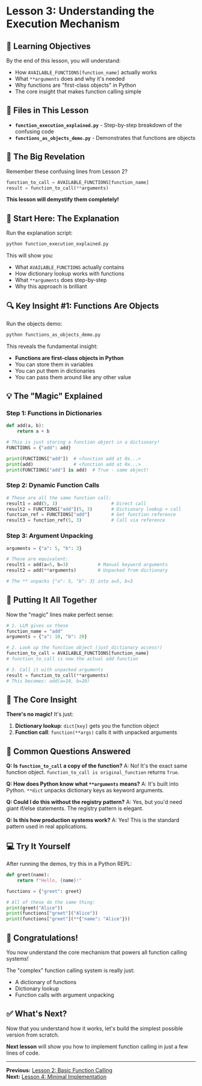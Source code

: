 # Lesson 3: Understanding the Execution Mechanism

## 🎯 Learning Objectives

By the end of this lesson, you will understand:
- How `AVAILABLE_FUNCTIONS[function_name]` actually works
- What `**arguments` does and why it's needed
- Why functions are "first-class objects" in Python
- The core insight that makes function calling simple

## 📁 Files in This Lesson

- **`function_execution_explained.py`** - Step-by-step breakdown of the confusing code
- **`functions_as_objects_demo.py`** - Demonstrates that functions are objects

## 🤯 The Big Revelation

Remember these confusing lines from Lesson 2?

```python
function_to_call = AVAILABLE_FUNCTIONS[function_name]
result = function_to_call(**arguments)
```

**This lesson will demystify them completely!**

## 🚀 Start Here: The Explanation

Run the explanation script:

```bash
python function_execution_explained.py
```

This will show you:
- What `AVAILABLE_FUNCTIONS` actually contains
- How dictionary lookup works with functions
- What `**arguments` does step-by-step
- Why this approach is brilliant

## 🔍 Key Insight #1: Functions Are Objects

Run the objects demo:

```bash
python functions_as_objects_demo.py
```

This reveals the fundamental insight:
- **Functions are first-class objects in Python**
- You can store them in variables
- You can put them in dictionaries
- You can pass them around like any other value

## 💡 The "Magic" Explained

### Step 1: Functions in Dictionaries

```python
def add(a, b):
    return a + b

# This is just storing a function object in a dictionary!
FUNCTIONS = {"add": add}

print(FUNCTIONS["add"])  # <function add at 0x...>
print(add)               # <function add at 0x...>
print(FUNCTIONS["add"] is add)  # True - same object!
```

### Step 2: Dynamic Function Calls

```python
# These are all the same function call:
result1 = add(5, 3)                    # Direct call
result2 = FUNCTIONS["add"](5, 3)       # Dictionary lookup + call
function_ref = FUNCTIONS["add"]        # Get function reference
result3 = function_ref(5, 3)           # Call via reference
```

### Step 3: Argument Unpacking

```python
arguments = {"a": 5, "b": 3}

# These are equivalent:
result1 = add(a=5, b=3)           # Manual keyword arguments
result2 = add(**arguments)        # Unpacked from dictionary

# The ** unpacks {"a": 5, "b": 3} into a=5, b=3
```

## 🧩 Putting It All Together

Now the "magic" lines make perfect sense:

```python
# 1. LLM gives us these
function_name = "add"
arguments = {"a": 10, "b": 20}

# 2. Look up the function object (just dictionary access!)
function_to_call = AVAILABLE_FUNCTIONS[function_name]
# function_to_call is now the actual add function

# 3. Call it with unpacked arguments
result = function_to_call(**arguments)
# This becomes: add(a=10, b=20)
```

## 🎯 The Core Insight

**There's no magic!** It's just:
1. **Dictionary lookup**: `dict[key]` gets you the function object
2. **Function call**: `function(**args)` calls it with unpacked arguments

## 🤔 Common Questions Answered

**Q: Is `function_to_call` a copy of the function?**
A: No! It's the exact same function object. `function_to_call is original_function` returns `True`.

**Q: How does Python know what `**arguments` means?**
A: It's built into Python. `**dict` unpacks dictionary keys as keyword arguments.

**Q: Could I do this without the registry pattern?**
A: Yes, but you'd need giant if/else statements. The registry pattern is elegant.

**Q: Is this how production systems work?**
A: Yes! This is the standard pattern used in real applications.

## 💻 Try It Yourself

After running the demos, try this in a Python REPL:

```python
def greet(name):
    return f"Hello, {name}!"

functions = {"greet": greet}

# All of these do the same thing:
print(greet("Alice"))
print(functions["greet"]("Alice"))
print(functions["greet"](**{"name": "Alice"}))
```

## 🎉 Congratulations!

You now understand the core mechanism that powers all function calling systems!

The "complex" function calling system is really just:
- A dictionary of functions
- Dictionary lookup
- Function calls with argument unpacking

## ✅ What's Next?

Now that you understand how it works, let's build the simplest possible version from scratch.

**Next lesson** will show you how to implement function calling in just a few lines of code.

---

**Previous:** [Lesson 2: Basic Function Calling](../lesson-02-basic-function-calling/README.md)  
**Next:** [Lesson 4: Minimal Implementation](../lesson-04-minimal-implementation/README.md) 